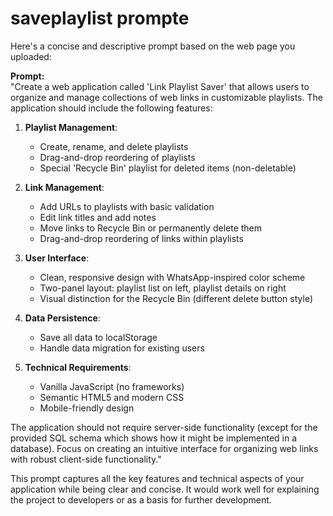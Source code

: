 # saveplaylist prompte

Here's a concise and descriptive prompt based on the web page you uploaded:

**Prompt:**  
"Create a web application called 'Link Playlist Saver' that allows users to organize and manage collections of web links in customizable playlists. The application should include the following features:

1. **Playlist Management**:
   - Create, rename, and delete playlists
   - Drag-and-drop reordering of playlists
   - Special 'Recycle Bin' playlist for deleted items (non-deletable)

2. **Link Management**:
   - Add URLs to playlists with basic validation
   - Edit link titles and add notes
   - Move links to Recycle Bin or permanently delete them
   - Drag-and-drop reordering of links within playlists

3. **User Interface**:
   - Clean, responsive design with WhatsApp-inspired color scheme
   - Two-panel layout: playlist list on left, playlist details on right
   - Visual distinction for the Recycle Bin (different delete button style)

4. **Data Persistence**:
   - Save all data to localStorage
   - Handle data migration for existing users

5. **Technical Requirements**:
   - Vanilla JavaScript (no frameworks)
   - Semantic HTML5 and modern CSS
   - Mobile-friendly design

The application should not require server-side functionality (except for the provided SQL schema which shows how it might be implemented in a database). Focus on creating an intuitive interface for organizing web links with robust client-side functionality."

This prompt captures all the key features and technical aspects of your application while being clear and concise. It would work well for explaining the project to developers or as a basis for further development.
